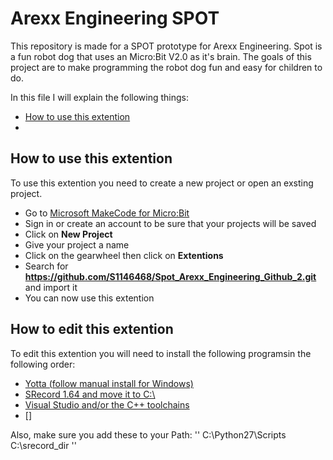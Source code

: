 # Arexx Engineering SPOT

This repository is made for a SPOT prototype for Arexx Engineering.
Spot is a fun robot dog that uses an Micro:Bit V2.0 as it's brain.
The goals of this project are to make programming the robot dog fun and easy for children to do.

In this file I will explain the following things:
* [How to use this extention](https://github.com/S1146468/Spot_Arexx_Engineering_Github_2/blob/main/README.md#how-to-use-this-extention)
* 

## How to use this extention

To use this extention you need to create a new project or open an exsting project.

* Go to [Microsoft MakeCode for Micro:Bit](https://makecode.microbit.org/)
* Sign in or create an account to be sure that your projects will be saved
* Click on **New Project**
* Give your project a name
* Click on the gearwheel then click on **Extentions**
* Search for **https://github.com/S1146468/Spot_Arexx_Engineering_Github_2.git** and import it
* You can now use this extention

## How to edit this extention

To edit this extention you will need to install the following programsin the following order:
* [Yotta (follow manual install for Windows)](http://docs.yottabuild.org/#installing-on-windows)
* [SRecord 1.64 and move it to C:\ ](https://sourceforge.net/projects/srecord/files/srecord-win32/1.64/)
* [Visual Studio and/or the C++ toolchains](https://visualstudio.microsoft.com/downloads/)
* []

Also, make sure you add these to your Path:
''
C:\Python27\Scripts
C:\srecord_dir
''
